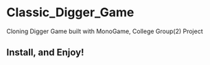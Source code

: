 # Classic_Digger_Game
Cloning Digger Game built with MonoGame, College Group(2) Project

## Install, and Enjoy!
